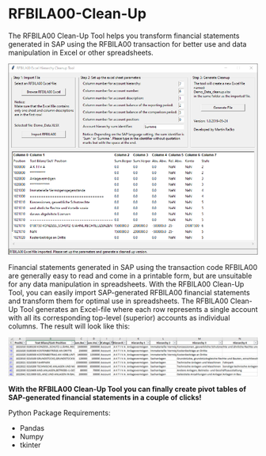 # RFBILA00-Clean-Up
The RFBILA00 Clean-Up Tool helps you transform financial statements generated in SAP using the RFBILA00 transaction for better use and data manipulation in Excel or other spreadsheets.

![](images/RFBILA00_Clean_Up_Tool.png)

Financial statements generated in SAP using the transaction code RFBILA00 are generally easy to read and come in a printable form, but are unsuitable for any data manipulation in spreadsheets. With the RFBILA00 Clean-Up Tool, you can easily import SAP-generated RFBILA00 financial statements and transform them for optimal use in spreadsheets. The RFBILA00 Clean-Up Tool generates an Excel-file where each row represents a single account with all its corresponding top-level (superior) accounts as individual columns. The result will look like this:

![](images/RFBILA00_Result.PNG)

**With the RFBILA00 Clean-Up Tool you can finally create pivot tables of SAP-generated financial statements in a couple of clicks!**

Python Package Requirements:
- Pandas
- Numpy
- tkinter
